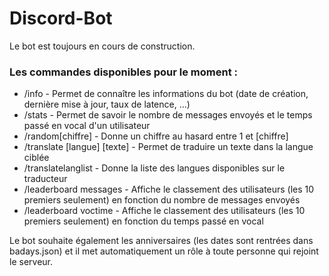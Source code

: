 # Discord-Bot

Le bot est toujours en cours de construction.

### Les commandes disponibles pour le moment :

* /info - Permet de connaître les informations du bot (date de création, dernière mise à jour, taux de latence, ...)
* /stats - Permet de savoir le nombre de messages envoyés et le temps passé en vocal d'un utilisateur
* /random[chiffre] - Donne un chiffre au hasard entre 1 et [chiffre]
* /translate [langue] [texte] - Permet de traduire un texte dans la langue ciblée
* /translatelanglist - Donne la liste des langues disponibles sur le traducteur
* /leaderboard messages - Affiche le classement des utilisateurs (les 10 premiers seulement) en fonction du nombre de messages envoyés
* /leaderboard voctime - Affiche le classement des utilisateurs (les 10 premiers seulement) en fonction du temps passé en vocal

Le bot souhaite également les anniversaires (les dates sont rentrées dans badays.json) et il met automatiquement un rôle à toute personne qui rejoint le serveur.
